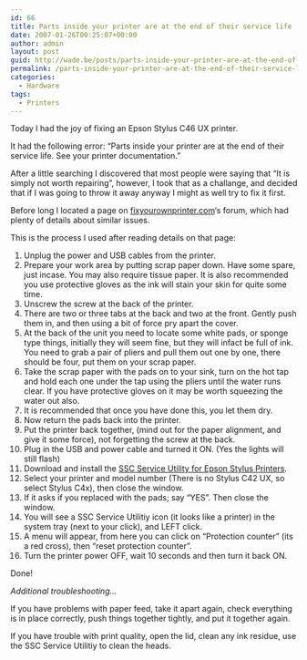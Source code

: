 ```yaml
---
id: 66
title: Parts inside your printer are at the end of their service life
date: 2007-01-26T00:25:07+00:00
author: admin
layout: post
guid: http://wade.be/posts/parts-inside-your-printer-are-at-the-end-of-their-service-life
permalink: /parts-inside-your-printer-are-at-the-end-of-their-service-life/
categories:
  - Hardware
tags:
  - Printers
---
```

<p class="lead">
  Today I had the joy of fixing an Epson Stylus C46 UX printer.
</p>

It had the following error: &#8220;Parts inside your printer are at the end of their service life. See your printer documentation.&#8221;

After a little searching I discovered that most people were saying that &#8220;It is simply not worth repairing&#8221;, however, I took that as a challange, and decided that if I was going to throw it away anyway I might as well try to fix it first.

Before long I located a page on [fixyourownprinter.com](http://www.fixyourownprinter.com/forums/inkjet/14116)&#8216;s forum, which had plenty of details about similar issues.

This is the process I used after reading details on that page:

  1. Unplug the power and USB cables from the printer.
  2. Prepare your work area by putting scrap paper down. Have some spare, just incase. You may also require tissue paper. It is also recommended you use protective gloves as the ink will stain your skin for quite some time.
  3. Unscrew the screw at the back of the printer.
  4. There are two or three tabs at the back and two at the front. Gently push them in, and then using a bit of force pry apart the cover.
  5. At the back of the unit you need to locate some white pads, or sponge type things, initially they will seem fine, but they will infact be full of ink. You need to grab a pair of pliers and pull them out one by one, there should be four, put them on your scrap paper.
  6. Take the scrap paper with the pads on to your sink, turn on the hot tap and hold each one under the tap using the pliers until the water runs clear. If you have protective gloves on it may be worth squeezing the water out also.
  7. It is recommended that once you have done this, you let them dry.
  8. Now return the pads back into the printer.
  9. Put the printer back together, (mind out for the paper alignment, and give it some force), not forgetting the screw at the back.
 10. Plug in the USB and power cable and turned it ON. (Yes the lights will still flash)
 11. Download and install the [SSC Service Utility for Epson Stylus Printers](http://www.ssclg.com/epsone.shtml).
 12. Select your printer and model number (There is no Stylus C42 UX, so select Stylus C4x), then close the window.
 13. If it asks if you replaced with the pads; say “YES”. Then close the window.
 14. You will see a SSC Service Utilitiy icon (it looks like a printer) in the system tray (next to your click), and LEFT click.
 15. A menu will appear, from here you can click on &#8220;Protection counter&#8221; (its a red cross), then &#8220;reset protection counter&#8221;.
 16. Turn the printer power OFF, wait 10 seconds and then turn it back ON.

Done!

_Additional troubleshooting&#8230;_ 

If you have problems with paper feed, take it apart again, check everything is in place correctly, push things together tightly, and put it together again.

If you have trouble with print quality, open the lid, clean any ink residue, use the SSC Service Utilitiy to clean the heads.